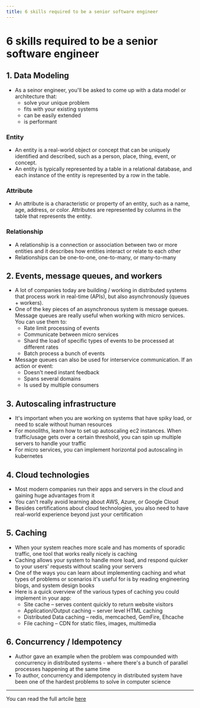 ```yaml
---
title: 6 skills required to be a senior software engineer
---
```


# 6 skills required to be a senior software engineer

## 1. Data Modeling
- As a seinor engineer, you'll be asked to come up with a data model or architecture that:
    * solve your unique problem
    * fits with your existing systems
    * can be easily extended
    * is performant

### Entity
- An entity is a real-world object or concept that can be uniquely identified and described, such as a person, place, thing, event, or concept.
- An entity is typically represented by a table in a relational database, and each instance of the entity is represented by a row in the table.

### Attribute
- An attribute is a characteristic or property of an entity, such as a name, age, address, or color. Attributes are represented by columns in the table that represents the entity.

### Relationship
- A relationship is a connection or association between two or more entities and it describes how entities interact or relate to each other
- Relationships can be one-to-one, one-to-many, or many-to-many

## 2. Events, message queues, and workers
- A lot of companies today are building / working in distributed systems that process work in real-time (APIs), but also asynchronously (queues + workers).
- One of the key pieces of an asynchronous system is message queues. Message queues are really useful when working with micro services. You can use them to:
    * Rate limit processing of events
    * Communicate between micro services
    * Shard the load of specific types of events to be processed at different rates
    * Batch process a bunch of events
- Message queues can also be used for interservice communication. If an action or event:
    * Doesn't need instant feedback
    * Spans several domains
    * Is used by multiple consumers

## 3. Autoscaling infrastructure
- It's important when you are working on systems that have spiky load, or need to scale without human resources
- For monoliths, learn how to set up autoscaling ec2 instances. When traffic/usage gets over a certain threshold, you can spin up multiple servers to handle your traffic
- For micro services, you can implement horizontal pod autoscaling in kubernetes


## 4. Cloud technologies
- Most modern companies run their apps and servers in the cloud and gaining huge advantages from it
- You can't really avoid learning about AWS, Azure, or Google Cloud
- Besides certifications about cloud technologies, you also need to have real-world experience beyond just your certification

## 5. Caching
- When your system reaches more scale and has moments of sporadic traffic, one tool that works really nicely is caching
- Caching allows your system to handle more load, and respond quicker to your users' requests without scaling your servers
- One of the ways you can learn about implementing caching and what types of problems or scenarios it's useful for is by reading engineering blogs, and system design books
- Here is a quick overview of the various types of caching you could implement in your app:
    * Site cache – serves content quickly to return website visitors
    * Application/Output caching – server level HTML caching
    * Distributed Data caching – redis, memcached, GemFire, Ehcache
    * File caching – CDN for static files, images, multimedia

## 6. Concurrency / Idempotency
- Author gave an example when the problem was compounded with concurrency in distributed systems - where there's a bunch of parallel processes happening at the same time
- To author, concurrency and idempotency in distributed system have been one of the hardest problems to solve in computer science

---

You can read the full artcile [here](https://levelupsoftwareengineering.substack.com/p/6-skills-required-to-be-a-senior?utm_source=profile&utm_medium=reader2)